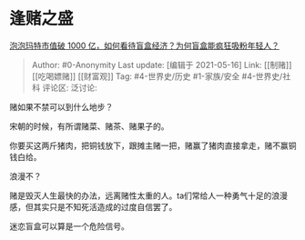 # 逢赌之盛
[泡泡玛特市值破 1000 亿，如何看待盲盒经济？为何盲盒能疯狂吸粉年轻人？](https://www.zhihu.com/question/434335059/answer/1623105859)

> Author: #0-Anonymity
> Last update: [编辑于 2021-05-16]
> Link: [[制赌]] [[吃喝嫖赌]] [[财富观]]
> Tag: #4-世界史/历史 #1-家族/安全 #4-世界史/社科
> 评论区:
> 泛讨论:

赌如果不禁可以到什么地步？

宋朝的时候，有所谓赌菜、赌茶、赌果子的。

你要买这两斤猪肉，把铜钱放下，跟摊主赌一把，赌赢了猪肉直接拿走，赌不赢铜钱白给。

浪漫不？

赌是毁灭人生最快的办法，远离赌性太重的人。ta们常给人一种勇气十足的浪漫感，但其实只是不知死活造成的过度自信罢了。

迷恋盲盒可以算是一个危险信号。
